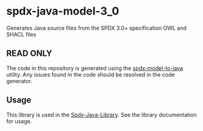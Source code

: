# spdx-java-model-3_0
Generates Java source files from the SPDX 3.0+ specification OWL and SHACL files

## READ ONLY

The code in this repository is generated using the [spdx-model-to-java](https://github.com/spdx/spdx-model-to-java) utility.  Any issues found in the code should be resolved in the code generator.

## Usage

This library is used in the [Spdx-Java-Library](https://github.com/spdx/Spdx-Java-Library).  See the library documentation for usage.
